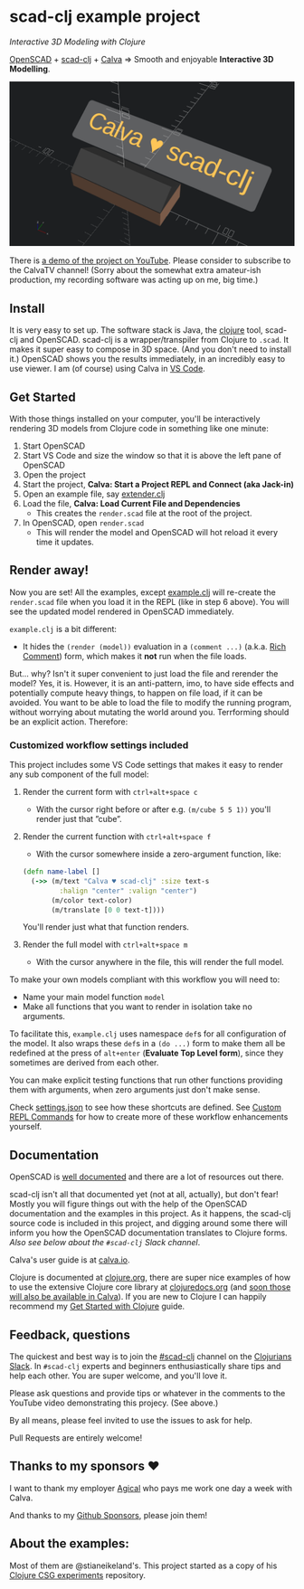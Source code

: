 # scad-clj example project

_Interactive 3D Modeling with Clojure_

[OpenSCAD](https://openscad.org) + [scad-clj](https://github.com/farrellm/scad-clj) + [Calva](https://calva.io) => Smooth and enjoyable **Interactive 3D Modelling**.

[![](example.png?raw=true)](https://youtube.com/watch?fJpDztSR53E)

There is [a demo of the project on YouTube](https://youtu.be/fJpDztSR53E). Please consider to subscribe to the CalvaTV channel! (Sorry about the somewhat extra amateur-ish production, my recording software was acting up on me, big time.)

## Install

It is very easy to set up. The software stack is Java, the [clojure](https://clojure.org/) tool, scad-clj and OpenSCAD. scad-clj is a wrapper/transpiler from Clojure to `.scad`. It makes it super easy to compose in 3D space. (And you don't need to install it.) OpenSCAD shows you the results immediately, in an incredibly easy to use viewer. I am (of course) using Calva in [VS Code](https://code.visualstudio.com).

## Get Started

With those things installed on your computer, you'll be interactively rendering 3D models from Clojure code in something like one minute:

1. Start OpenSCAD
1. Start VS Code and size the window so that it is above the left pane of OpenSCAD
1. Open the project
1. Start the project, **Calva: Start a Project REPL and Connect (aka Jack-in)**
1. Open an example file, say [extender.clj](src/scad_clj_workflow/hydroponics/extender.clj)
1. Load the file, **Calva: Load Current File and Dependencies**
   * This creates the `render.scad` file at the root of the project.
1. In OpenSCAD, open `render.scad`
   * This will render the model and OpenSCAD will hot reload it every time it updates.

## Render away!

Now you are set! All the examples, except [example.clj](src/scad_clj_workflow/example.clj) will re-create the `render.scad` file when you load it in the REPL (like in step 6 above). You will see the updated model rendered in OpenSCAD immediately.

`example.clj` is a bit different:

* It hides the `(render (model))` evaluation in a `(comment ...)` (a.k.a. [Rich Comment](https://calva.io/rich-comments/)) form, which makes it **not** run when the file loads.

But... why? Isn't it super convenient to just load the file and rerender the model? Yes, it is. However, it is an anti-pattern, imo, to have side effects and potentially compute heavy things, to happen on file load, if it can be avoided. You want to be able to load the file to modify the running program, without worrying about mutating the world around you. Terrforming should be an explicit action. Therefore:

### Customized workflow settings included

This project includes some VS Code settings that makes it easy to render any sub component of the full model:

1. Render the current form with `ctrl+alt+space c`
   * With the cursor right before or after e.g. `(m/cube 5 5 1))` you'll render just that ”cube”.
1. Render the current function with `ctrl+alt+space f`
   * With the cursor somewhere inside a zero-argument function, like:

   ```clojure
   (defn name-label []
     (->> (m/text "Calva ♥️ scad-clj" :size text-s
            :halign "center" :valign "center")
          (m/color text-color)
          (m/translate [0 0 text-t])))
   ```

   You'll render just what that function renders.
1. Render the full model with `ctrl+alt+space m`
   * With the cursor anywhere in the file, this will render the full model.

To make your own models compliant with this workflow you will need to:

* Name your main model function `model`
* Make all functions that you want to render in isolation take no arguments.

To facilitate this, `example.clj` uses namespace `def`s for all configuration of the model. It also wraps these `def`s in a `(do ...)` form to make them all be redefined at the press of `alt+enter` (**Evaluate Top Level form**), since they sometimes are derived from each other.

You can make explicit testing functions that run other functions providing them with arguments, when zero arguments just don't make sense.

Check [settings.json](.vscode/settings.json) to see how these shortcuts are defined. See [Custom REPL Commands](https://calva.io/custom-commands/) for how to create more of these workflow enhancements yourself.

## Documentation

OpenSCAD is [well documented](https://openscad.org/documentation.html) and there are a lot of resources out there.

scad-clj isn't all that documented yet (not at all, actually), but don't fear! Mostly you will figure things out with the help of the OpenSCAD documentation and the examples in this project. As it happens, the scad-clj source code is included in this project, and digging around some there will inform you how the OpenSCAD documentation translates to Clojure forms. _Also see below about the `#scad-clj` Slack channel_.

Calva's user guide is at [calva.io](https://calva.io).

Clojure is documented at [clojure.org](https://clojure.org), there are super nice examples of how to use the extensive Clojure core library at [clojuredocs.org](https://clojuredocs.org) (and [soon those will also be available in Calva](https://twitter.com/pappapez/status/1452409528511762444)). If you are new to Clojure I can happily recommend my [Get Started with Clojure](https://calva.io/get-started-with-clojure/) guide.

## Feedback, questions

The quickest and best way is to join the [#scad-clj](https://clojurians.slack.com/archives/C02K1D8V6CB) channel on the [Clojurians Slack](https://clojurians.net). In `#scad-clj` experts and beginners enthusiastically share tips and help each other. You are super welcome, and you'll love it.

Please ask questions and provide tips or whatever in the comments to the YouTube video demonstrating this projecy. (See above.)

By all means, please feel invited to use the issues to ask for help.

Pull Requests are entirely welcome!

## Thanks to my sponsors  ❤️

I want to thank my employer [Agical](https://agical.se) who pays me work one day a week with Calva.

And thanks to my [Github Sponsors](https://github.com/sponsors/PEZ), please join them!

## About the examples:

Most of them are @stianeikeland's. This project started as a copy of his [Clojure CSG experiments](https://github.com/stianeikeland/clojurescad-experiments) repository.
